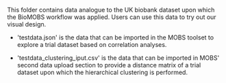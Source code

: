 This folder contains data analogue to the UK biobank dataset upon which the BioMOBS workflow was applied. Users can use this data to try out our visual design.

- 'testdata.json'
is the data that can be imported in the MOBS toolset to explore a trial dataset based on correlation analyses. 

- 'testdata_clustering_iput.csv'
is the data that can be imported in MOBS' second data upload section to provide a distance matrix of a trial dataset upon which the hierarchical clustering is performed.



